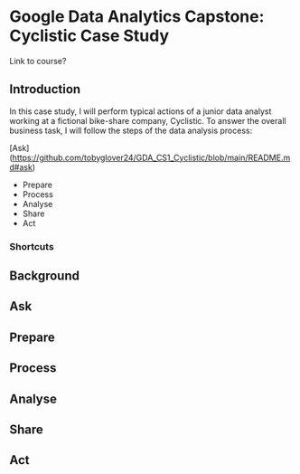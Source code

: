# Google Data Analytics Capstone: Cyclistic Case Study

Link to course?

## Introduction
In this case study, I will perform typical actions of a junior data analyst working at a fictional bike-share company, Cyclistic. To answer the overall business task, I will follow the steps of the data analysis process:

[Ask] (https://github.com/tobyglover24/GDA_CS1_Cyclistic/blob/main/README.md#ask)
* Prepare
* Process
* Analyse
* Share
* Act

### Shortcuts


## Background



## Ask


## Prepare


## Process

## Analyse

## Share

## Act
